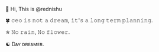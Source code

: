 👋 Hi, This is @rednishu

🍀 𝚌𝚎𝚘 𝚒𝚜 𝚗𝚘𝚝 𝚊 𝚍𝚛𝚎𝚊𝚖, 𝚒𝚝'𝚜 𝚊 𝚕𝚘𝚗𝚐 𝚝𝚎𝚛𝚖 𝚙𝚕𝚊𝚗𝚗𝚒𝚗𝚐.

✯ 𝙽𝚘 𝚛𝚊𝚒𝚗, 𝙽𝚘 𝚏𝚕𝚘𝚠𝚎𝚛.

☯ Dᴀʏ ᴅʀᴇᴀᴍᴇʀ.
<!---
rednishu/rednishu is a ✨ special ✨ repository because its `README.md` (this file) appears on your GitHub profile.
You can click the Preview link to take a look at your changes.
--->

